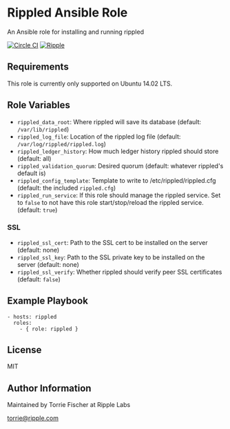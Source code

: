 # Rippled Ansible Role

An Ansible role for installing and running rippled

[![Circle CI](https://circleci.com/gh/ripple/rippled-ansible-role.svg?style=svg)](https://circleci.com/gh/ripple/rippled-ansible-role)
[![Ripple](https://ripple.com/wp-content/uploads/2014/10/Ripple_attribution_badge_blue1.png)](https://ripple.com)

## Requirements

This role is currently only supported on Ubuntu 14.02 LTS.

## Role Variables

- `rippled_data_root`: Where rippled will save its database (default:
  `/var/lib/rippled`)
- `rippled_log_file`: Location of the rippled log file (default:
  `/var/log/rippled/rippled.log`)
- `rippled_ledger_history`: How much ledger history rippled should store
  (default: all)
- `rippled_validation_quorum`: Desired quorum (default: whatever rippled's
  default is)
- `rippled_config_template`: Template to write to /etc/rippled/rippled.cfg
  (default: the included `rippled.cfg`)
- `rippled_run_service`: If this role should manage the rippled service. Set to
  `false` to not have this role start/stop/reload the rippled service.
  (default: `true`)

### SSL
- `rippled_ssl_cert`: Path to the SSL cert to be installed on the server
  (default: none)
- `rippled_ssl_key`: Path to the SSL private key to be installed on the server
  (default: none)
- `rippled_ssl_verify`: Whether rippled should verify peer SSL certificates
  (default: `false`)

## Example Playbook

```
- hosts: rippled
  roles:
    - { role: rippled }
```

## License

MIT

## Author Information

Maintained by Torrie Fischer at Ripple Labs

torrie@ripple.com
